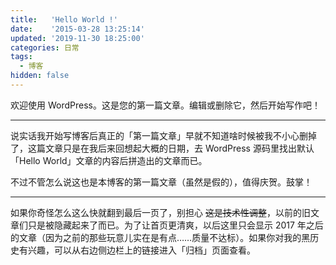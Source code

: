 ```yaml
---
title:   'Hello World !'
date:    '2015-03-28 13:25:14'
updated: '2019-11-30 18:25:00'
categories: 日常
tags:
  - 博客
hidden: false
---
```


欢迎使用 WordPress。这是您的第一篇文章。编辑或删除它，然后开始写作吧！

-----

说实话我开始写博客后真正的「第一篇文章」早就不知道啥时候被我不小心删掉了，这篇文章只是在我后来回想起大概的日期，去 WordPress 源码里找出默认「Hello World」文章的内容后拼造出的文章而已。

不过不管怎么说这也是本博客的第一篇文章（虽然是假的），值得庆贺。鼓掌！

-----

如果你奇怪怎么这么快就翻到最后一页了，别担心 ~~这是技术性调整~~，以前的旧文章们只是被隐藏起来了而已。为了让首页更清爽，以后这里只会显示 2017 年之后的文章（因为之前的那些玩意儿实在是有点……质量不达标）。如果你对我的黑历史有兴趣，可以从右边侧边栏上的链接进入「归档」页面查看。
